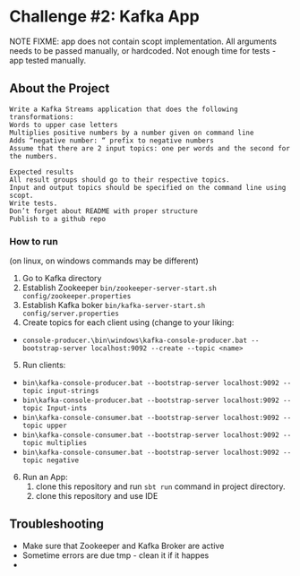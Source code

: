 # Challenge #2: Kafka App
NOTE FIXME: app does not contain scopt implementation. All arguments needs to be passed manually, or hardcoded. Not enough time for tests - app tested manually.
## About the Project
```text
Write a Kafka Streams application that does the following transformations:
Words to upper case letters
Multiplies positive numbers by a number given on command line
Adds “negative number: “ prefix to negative numbers
Assume that there are 2 input topics: one per words and the second for the numbers.

Expected results
All result groups should go to their respective topics.
Input and output topics should be specified on the command line using scopt.
Write tests.
Don’t forget about README with proper structure
Publish to a github repo

```
### How to run
(on linux, on windows commands may be different)
1. Go to Kafka directory
2. Establish Zookeeper
`bin/zookeeper-server-start.sh config/zookeeper.properties`
3. Establish Kafka boker
`bin/kafka-server-start.sh config/server.properties`
4. Create topics for each client using (change <name> to your liking:
- `console-producer.\bin\windows\kafka-console-producer.bat --bootstrap-server localhost:9092 --create --topic <name>`
5. Run clients:
- `bin\kafka-console-producer.bat --bootstrap-server localhost:9092 --topic input-strings`
- `bin\kafka-console-producer.bat --bootstrap-server localhost:9092 --topic Input-ints`
- `bin\kafka-console-consumer.bat --bootstrap-server localhost:9092 --topic upper`
- `bin\kafka-console-consumer.bat --bootstrap-server localhost:9092 --topic multiplies`
- `bin\kafka-console-consumer.bat --bootstrap-server localhost:9092 --topic negative`
6. Run an App:
   1. clone this repository and run `sbt run` command in project directory.
   2. clone this repository and use IDE

## Troubleshooting
- Make sure that Zookeeper and Kafka Broker are active
- Sometime errors are due tmp - clean it if it happes
- 
